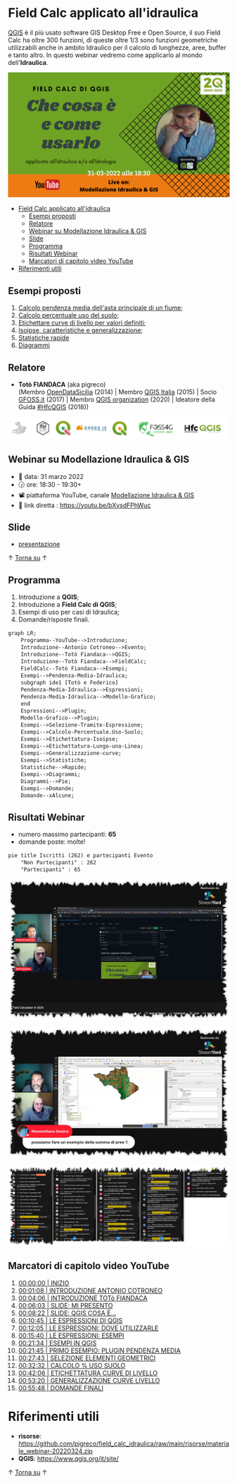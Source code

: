 # Field Calc applicato all'idraulica

[QGIS](https://www.qgis.org/it/site/) è il più usato software GIS Desktop Free e Open Source, il suo Field Calc ha oltre 300 funzioni, di queste oltre 1/3 sono funzioni geometriche utilizzabili anche in ambito Idraulico per il calcolo di lunghezze, aree, buffer e tanto altro. In questo webinar vedremo come applicarlo al mondo dell'**Idraulica**. 

![](imgs/locandina31.png)

<!-- TOC -->

- [Field Calc applicato all'idraulica](#field-calc-applicato-allidraulica)
  - [Esempi proposti](#esempi-proposti)
  - [Relatore](#relatore)
  - [Webinar su Modellazione Idraulica & GIS](#webinar-su-modellazione-idraulica--gis)
  - [Slide](#slide)
  - [Programma](#programma)
  - [Risultati Webinar](#risultati-webinar)
  - [Marcatori di capitolo video YouTube](#marcatori-di-capitolo-video-youtube)
- [Riferimenti utili](#riferimenti-utili)

<!-- /TOC -->

## Esempi proposti

1. [Calcolo pendenza media dell'asta principale di un fiume](capitoli/calcolo_pendenza_media_idraulica_asta.md);
2. [Calcolo percentuale uso del suolo](capitoli/calcolo_percentuale_uso_del_suolo.md);
3. [Etichettare curve di livello per valori definiti](capitoli/etichettare_isoipse.md);
4. [Isoipse, caratteristiche e generalizzazione](capitoli/isoipse_caratteristiche_generalizzazione.md);
5. [Statistiche rapide](capitoli/statistiche_di_sintesi.md)
6. [Diagrammi](capitoli/diagrammi.md)

## Relatore

- **Totò FIANDACA** (aka pigreco) <br>(Membro [OpenDataSicilia](http://opendatasicilia.it/) (2014) | Membro [QGIS Italia](http://qgis.it/) (2015) | Socio [GFOSS.it](https://gfoss.it/) (2017) | Membro [QGIS organization](https://github.com/qgis) (2020) | Ideatore della Guida [#HfcQGIS](http://hfcqgis.opendatasicilia.it/it/latest/) (2018))

<p align="center"><a href="" target="_blank"><img src="imgs/loghi_long.png" width="800" title="Totò FIANDACA"></a></p>

## Webinar su Modellazione Idraulica & GIS

- 📅 data: 31 marzo 2022
- 🕞 ore: 18:30 - 19:30+
- 📽 piattaforma YouTube, canale [Modellazione Idraulica & GIS](https://www.youtube.com/channel/UCgJf2dwyWAFbXeIJBV09QIg)
- 🔗 link diretta : <https://youtu.be/bXvsdFPhWuc>

## Slide

- [presentazione](https://docs.google.com/presentation/d/e/2PACX-1vRST7swyrM5ZeSuZUGw-nQIVBqxkRs07mJm_f1-DSt3SgVjOryHLxcKXizRwKaZLLX_Mo7ZK2VwtyRk/pub?start=false&loop=false&delayms=3000)

↑ [Torna su](#field-calc-applicato-allidraulica) ↑

## Programma

1. Introduzione a **QGIS**;
2. Introduzione a **Field Calc di QGIS**;
3. Esempi di uso per casi di Idraulica;
4. Domande/risposte finali.

```mermaid
graph LR;
    Programma--YouTube-->Introduzione;
    Introduzione--Antonio Cotroneo-->Evento;
    Introduzione--Totò Fiandaca-->QGIS;
    Introduzione--Totò Fiandaca-->FieldCalc;
    FieldCalc--Totò Fiandaca-->Esempi;
    Esempi-->Pendenza-Media-Idraulica;
    subgraph ide1 [Totò e Federico]
    Pendenza-Media-Idraulica-->Espressioni;
    Pendenza-Media-Idraulica-->Modello-Grafico;
    end
    Espressioni-->Plugin;
    Modello-Grafico-->Plugin;
    Esempi-->Selezione-Tramite-Espressione;
    Esempi-->Calcolo-Percentuale.Uso-Suolo;
    Esempi-->Etichettatura-Isoipse;
    Esempi-->Etichettatura-Lungo-una-Linea;
    Esempi-->Generalizzazione-curve;
    Esempi-->Statistiche;
    Statistiche-->Rapide;
    Esempi-->Diagrammi;
    Diagrammi-->Pie;
    Esempi-->Domande;
    Domande--xAlcune;
```

## Risultati Webinar

- numero massimo partecipanti: **65**
- domande poste: molte!

```mermaid
pie title Iscritti (262) e partecipanti Evento
    "Non Partecipanti" : 262
    "Partecipanti" : 65
```

![](imgs/2022-03-31_19h51_07.png)

![](imgs/2022-04-01_09h54_50.png)

![](imgs/2022-04-01_09h51_14.png)

## Marcatori di capitolo video YouTube

1. [00:00:00 | INIZIO](https://youtu.be/bXvsdFPhWuc)
2. [00:01:08 | INTRODUZIONE ANTONIO COTRONEO](https://youtu.be/bXvsdFPhWuc?t=68)
3. [00:04:06 | INTRODUZIONE TOTò FIANDACA](https://youtu.be/bXvsdFPhWuc?t=246)
4. [00:06:03 | SLIDE: MI PRESENTO](https://youtu.be/bXvsdFPhWuc?t=363)
5. [00:08:22 | SLIDE: QGIS COSA È...](https://youtu.be/bXvsdFPhWuc?t=502)
6. [00:10:45 | LE ESPRESSIONI DI QGIS](https://youtu.be/bXvsdFPhWuc?t=645)
7. [00:12:05 | LE ESPRESSIONI: DOVE UTILIZZARLE](https://youtu.be/bXvsdFPhWuc?t=725)
8. [00:15:40 | LE ESPRESSIONI: ESEMPI](https://youtu.be/bXvsdFPhWuc?t=940)
9. [00:21:34 | ESEMPI IN QGIS](https://youtu.be/bXvsdFPhWuc?t=1294)
10. [00:21:45 | PRIMO ESEMPIO: PLUGIN PENDENZA MEDIA](https://youtu.be/bXvsdFPhWuc?t=1305)
11. [00:27:43 | SELEZIONE ELEMENTI GEOMETRICI](https://youtu.be/bXvsdFPhWuc?t=1663)
12. [00:32:32 | CALCOLO % USO SUOLO](https://youtu.be/bXvsdFPhWuc?t=1952)
13. [00:42:06 | ETICHETTATURA CURVE DI LIVELLO](https://youtu.be/bXvsdFPhWuc?t=2526)
14. [00:53:20 | GENERALIZZAZIONE CURVE LIVELLO](https://youtu.be/bXvsdFPhWuc?t=3200)
15. [00:55:48 | DOMANDE FINALI](https://youtu.be/bXvsdFPhWuc?t=3348)

# Riferimenti utili

- **risorse**: <https://github.com/pigreco/field_calc_idraulica/raw/main/risorse/materiale_webinar-20220324.zip>
- **QGIS**: <https://www.qgis.org/it/site/>

↑ [Torna su](#field-calc-applicato-allidraulica) ↑
